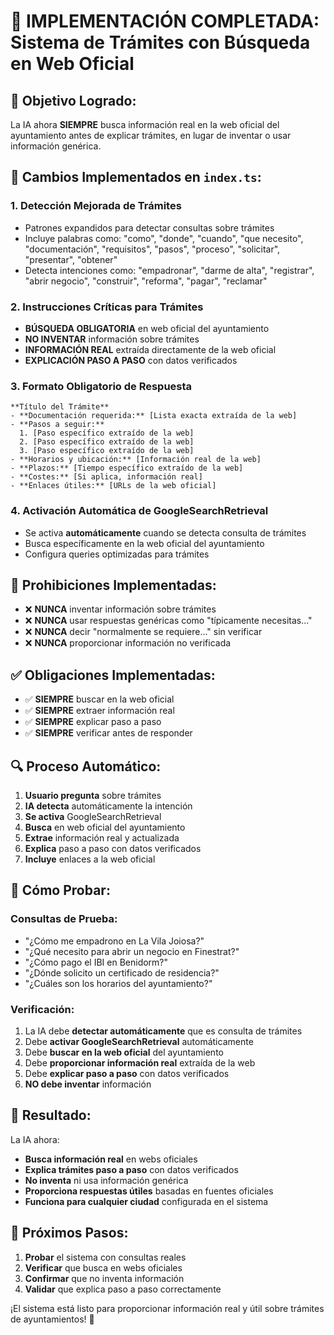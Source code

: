 # 🚨 IMPLEMENTACIÓN COMPLETADA: Sistema de Trámites con Búsqueda en Web Oficial

## 🎯 **Objetivo Logrado:**

La IA ahora **SIEMPRE** busca información real en la web oficial del ayuntamiento antes de explicar trámites, en lugar de inventar o usar información genérica.

## 🔧 **Cambios Implementados en `index.ts`:**

### 1. **Detección Mejorada de Trámites**
- Patrones expandidos para detectar consultas sobre trámites
- Incluye palabras como: "como", "donde", "cuando", "que necesito", "documentación", "requisitos", "pasos", "proceso", "solicitar", "presentar", "obtener"
- Detecta intenciones como: "empadronar", "darme de alta", "registrar", "abrir negocio", "construir", "reforma", "pagar", "reclamar"

### 2. **Instrucciones Críticas para Trámites**
- **BÚSQUEDA OBLIGATORIA** en web oficial del ayuntamiento
- **NO INVENTAR** información sobre trámites
- **INFORMACIÓN REAL** extraída directamente de la web oficial
- **EXPLICACIÓN PASO A PASO** con datos verificados

### 3. **Formato Obligatorio de Respuesta**
```
**Título del Trámite**
- **Documentación requerida:** [Lista exacta extraída de la web]
- **Pasos a seguir:**
  1. [Paso específico extraído de la web]
  2. [Paso específico extraído de la web]
  3. [Paso específico extraído de la web]
- **Horarios y ubicación:** [Información real de la web]
- **Plazos:** [Tiempo específico extraído de la web]
- **Costes:** [Si aplica, información real]
- **Enlaces útiles:** [URLs de la web oficial]
```

### 4. **Activación Automática de GoogleSearchRetrieval**
- Se activa **automáticamente** cuando se detecta consulta de trámites
- Busca específicamente en la web oficial del ayuntamiento
- Configura queries optimizadas para trámites

## 🚫 **Prohibiciones Implementadas:**

- ❌ **NUNCA** inventar información sobre trámites
- ❌ **NUNCA** usar respuestas genéricas como "típicamente necesitas..."
- ❌ **NUNCA** decir "normalmente se requiere..." sin verificar
- ❌ **NUNCA** proporcionar información no verificada

## ✅ **Obligaciones Implementadas:**

- ✅ **SIEMPRE** buscar en la web oficial
- ✅ **SIEMPRE** extraer información real
- ✅ **SIEMPRE** explicar paso a paso
- ✅ **SIEMPRE** verificar antes de responder

## 🔍 **Proceso Automático:**

1. **Usuario pregunta** sobre trámites
2. **IA detecta** automáticamente la intención
3. **Se activa** GoogleSearchRetrieval
4. **Busca** en web oficial del ayuntamiento
5. **Extrae** información real y actualizada
6. **Explica** paso a paso con datos verificados
7. **Incluye** enlaces a la web oficial

## 🧪 **Cómo Probar:**

### Consultas de Prueba:
- "¿Cómo me empadrono en La Vila Joiosa?"
- "¿Qué necesito para abrir un negocio en Finestrat?"
- "¿Cómo pago el IBI en Benidorm?"
- "¿Dónde solicito un certificado de residencia?"
- "¿Cuáles son los horarios del ayuntamiento?"

### Verificación:
1. La IA debe **detectar automáticamente** que es consulta de trámites
2. Debe **activar GoogleSearchRetrieval** automáticamente
3. Debe **buscar en la web oficial** del ayuntamiento
4. Debe **proporcionar información real** extraída de la web
5. Debe **explicar paso a paso** con datos verificados
6. **NO debe inventar** información

## 🎉 **Resultado:**

La IA ahora:
- **Busca información real** en webs oficiales
- **Explica trámites paso a paso** con datos verificados
- **No inventa** ni usa información genérica
- **Proporciona respuestas útiles** basadas en fuentes oficiales
- **Funciona para cualquier ciudad** configurada en el sistema

## 🚀 **Próximos Pasos:**

1. **Probar** el sistema con consultas reales
2. **Verificar** que busca en webs oficiales
3. **Confirmar** que no inventa información
4. **Validar** que explica paso a paso correctamente

¡El sistema está listo para proporcionar información real y útil sobre trámites de ayuntamientos! 🎯
